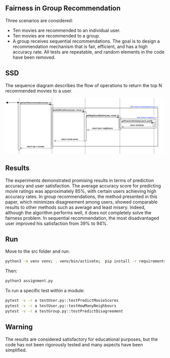 ## Fairness in Group Recommendation

Three scenarios are considered:
* Ten movies are recommended to an individual user.
* Ten movies are recommended to a group.
* A group receives sequential recommendations.
The goal is to design a recommendation mechanism that is fair, efficient, and has a high accuracy rate. All tests are repeatable, and random elements in the code have been removed.

## SSD

The sequence diagram describes the flow of operations to return the top N recommended movies to a user.

![Alt text](report/Untitled%20Diagram.drawio.png)

## Results

The experiments demonstrated promising results in terms of prediction accuracy and user satisfaction. The average accuracy score for predicting movie ratings was approximately 85%, with certain users achieving high accuracy rates. In group recommendations, the method presented in this paper, which minimizes disagreement among users, showed comparable results to other methods such as average and least misery. Indeed, although the algorithm performs well, it does not completely solve the fairness problem. In sequential recommendation, the most disadvantaged user improved his satisfaction from 39% to 94%. 

## Run

Move to the src folder and run:

```bash
python3 -m venv venv; . venv/bin/activate;  pip install -r requirements.txt 
```

Then:

```bash
python3 assignment.py
```

To run a specific test within a module:

```bash
pytest -v -r a testUser.py::testPredictMovieScores
pytest -v -r a testUser.py::testHowManyNeighbours
pytest -v -r a testGroup.py::testPredictDisagreement
```
## Warning

The results are considered satisfactory for educational purposes, but the code has not been rigorously tested and many aspects have been simplified. 
